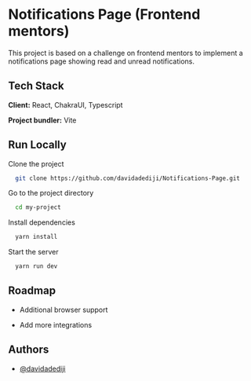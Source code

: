 # Notifications Page (Frontend mentors)

This project is based on a challenge on frontend mentors to implement a notifications page showing read and unread notifications.
## Tech Stack

**Client:** React, ChakraUI, Typescript

**Project bundler:** Vite


## Run Locally

Clone the project

```bash
  git clone https://github.com/davidadediji/Notifications-Page.git
```

Go to the project directory

```bash
  cd my-project
```

Install dependencies

```bash
  yarn install
```

Start the server

```bash
  yarn run dev
```


## Roadmap

- Additional browser support

- Add more integrations


## Authors

- [@davidadediji](https://www.github.com/davidadediji)